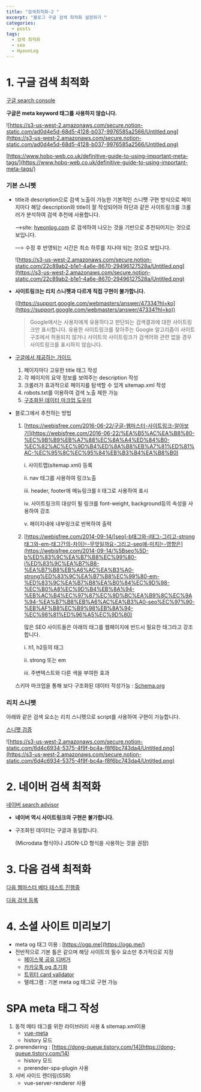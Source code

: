 ```yaml
---
title: "검색최적화-2 "
excerpt: "블로그 구글 검색 최적화 설정하기 "
categories:
  - posts
tags:
  - 검색 최적화
  - seo
  - HyeonLog
---
```


# 1. 구글 검색 최적화

[구글 search console](https://developers.google.com/search/docs/data-types/article?hl=ko) 

**구글은 meta keyword 태그를 사용하지 않습니다.** 

![https://s3-us-west-2.amazonaws.com/secure.notion-static.com/ad0d4e5d-68d5-4128-b037-9976585a2566/Untitled.png](https://s3-us-west-2.amazonaws.com/secure.notion-static.com/ad0d4e5d-68d5-4128-b037-9976585a2566/Untitled.png)

[https://www.hobo-web.co.uk/definitive-guide-to-using-important-meta-tags/](https://www.hobo-web.co.uk/definitive-guide-to-using-important-meta-tags/)

### 기본 스니펫

- title과 description으로 검색 노출이 가능한 기본적인 스니펫 구현 방식으로 페이지마다 해당  description와 title이 잘 작성되어야 하단과 같은 사이트링크를 크롤러가 분석하여 검색 추천에 사용합니다.

    —>site: [hyeonlog.com](https://hyeonlog.com/) 로 검색하여 나오는 것을 기반으로 추천되어지는 것으로 보입니다. 

    —> 수정 후 반영되는 시간은 최소 하루를 지나야 되는 것으로 보입니다. 

    ![https://s3-us-west-2.amazonaws.com/secure.notion-static.com/22c89ab2-b1e1-4a6e-8670-29496127528a/Untitled.png](https://s3-us-west-2.amazonaws.com/secure.notion-static.com/22c89ab2-b1e1-4a6e-8670-29496127528a/Untitled.png)

- **사이트링크는 리치 스니펫과 다르게 직접 구현이 불가합니다.**

    ([https://support.google.com/webmasters/answer/47334?hl=ko](https://support.google.com/webmasters/answer/47334?hl=ko))

    > Google에서는 사용자에게 유용하다고 판단되는 검색결과에 대한 사이트링크만 표시합니다. 유용한 사이트링크를 찾아주는 Google 알고리즘이 사이트 구조에서 허용되지 않거나 사이트의 사이트링크가 검색어와 관련 없을 경우 사이트링크를 표시하지 않습니다.

- [구글에서 제공하는 가이드](https://developers.google.com/search/docs/beginner/seo-starter-guide?hl=ko#find)
    1. 페이지마다 고유한 title 태그 작성
    2. 각 페이지의 요약 정보를 보여주는 description 작성
    3. 크롤러가 효과적으로 페이지를 탐색할 수 있게 sitemap.xml 작성
    4. robots.txt를 이용하여 검색 노출 제한 가능
    5. [구조화된 데이터 마크업 도우미](https://support.google.com/webmasters/answer/3069489#tag-web-page)

- 블로그에서 추천하는 방법
    1. [https://webisfree.com/2016-06-22/구글-웹마스터-사이트링크-알아보기](https://webisfree.com/2016-06-22/%EA%B5%AC%EA%B8%80-%EC%9B%B9%EB%A7%88%EC%8A%A4%ED%84%B0-%EC%82%AC%EC%9D%B4%ED%8A%B8%EB%A7%81%ED%81%AC-%EC%95%8C%EC%95%84%EB%B3%B4%EA%B8%B0)

        i. 사이트맵(sitemap.xml) 등록

        ii. nav 태그를 사용하여 링크노출

        iii. header, footer에 메뉴링크를 li 태그로 사용하여 표시

        iv. 사이트링크의 대상이 될 링크를 font-weight, background등의 속성을 사용하여 강조

        v. 페이지내에 내부링크로 반복하여 출력

    2. [https://webisfree.com/2014-09-14/[seo]-b태그와-i태그-그리고-strong태그와-em-태그간의-차이는-무엇일까요-그리고-seo에-미치는-영향은](https://webisfree.com/2014-09-14/%5Bseo%5D-b%ED%83%9C%EA%B7%B8%EC%99%80-i%ED%83%9C%EA%B7%B8-%EA%B7%B8%EB%A6%AC%EA%B3%A0-strong%ED%83%9C%EA%B7%B8%EC%99%80-em-%ED%83%9C%EA%B7%B8%EA%B0%84%EC%9D%98-%EC%B0%A8%EC%9D%B4%EB%8A%94-%EB%AC%B4%EC%97%87%EC%9D%BC%EA%B9%8C%EC%9A%94-%EA%B7%B8%EB%A6%AC%EA%B3%A0-seo%EC%97%90-%EB%AF%B8%EC%B9%98%EB%8A%94-%EC%98%81%ED%96%A5%EC%9D%80)

        많은 SEO 사이트들은 아래의 태그를 웹페이지에 반드시 필요한 태그라고 강조합니다.

        i. h1, h2등의 태그

        ii. strong 또는 em

        iii. 주변텍스트와 다른 색을 부여한 효과

    스키마 마크업을 통해 보다 구조화된 데이터 작성가능 : [Schema.org](http://schema.org/)

### 리치 스니펫

아래와 같은 검색 요소는 리치 스니펫으로 script를 사용하여 구현이 가능합니다.

[스니펫 검증](https://search.google.com/test/rich-results) 

![https://s3-us-west-2.amazonaws.com/secure.notion-static.com/6d4c6934-5375-4f9f-bc4a-f8f6bc743da4/Untitled.png](https://s3-us-west-2.amazonaws.com/secure.notion-static.com/6d4c6934-5375-4f9f-bc4a-f8f6bc743da4/Untitled.png)

# 2. 네이버 검색 최적화

[네이버 search advisor](https://searchadvisor.naver.com/)

- **네이버 역시 사이트링크의 구현은 불가합니다.**
- 구조화된 데이터는 구글과 동일합니다.

    (Microdata 형식이나 JSON-LD 형식을 사용하는 것을 권장)

# 3. 다음 검색 최적화

[다음 웹마스터 베타 테스트 진행중](https://webmaster.daum.net)

[다음 검색 등록](https://register.search.daum.net/index.daum)

# 4. 소셜 사이트 미리보기

- meta og 태그 이용 : [https://ogp.me](https://ogp.me/)
- 전반적으로 기본 틀은 같으며 해당 사이트의 필수 요소만 추가적으로 지정
    - [페이스북 공유 디버거](https://developers.facebook.com/tools/debug/?locale=ko_KR)
    - [카카오톡 og 초기화](https://developers.kakao.com/tool/clear/og)
    - [트위터 card validator](https://cards-dev.twitter.com/validator)
    - 텔레그램 : 기본 meta og 태그로 구현 가능

# SPA meta 태그 작성

1. 동적 메타 태그를 위한 라이브러리 사용 & sitemap.xml이용
    - [vue-meta](https://vue-meta.nuxtjs.org/)
    - history 모드
2. prerendering : [https://dong-queue.tistory.com/14](https://dong-queue.tistory.com/14)
    - history 모드
    - prerender-spa-plugin 사용
3. 서버 사이드 렌더링(SSR)
    - vue-server-renderer 사용